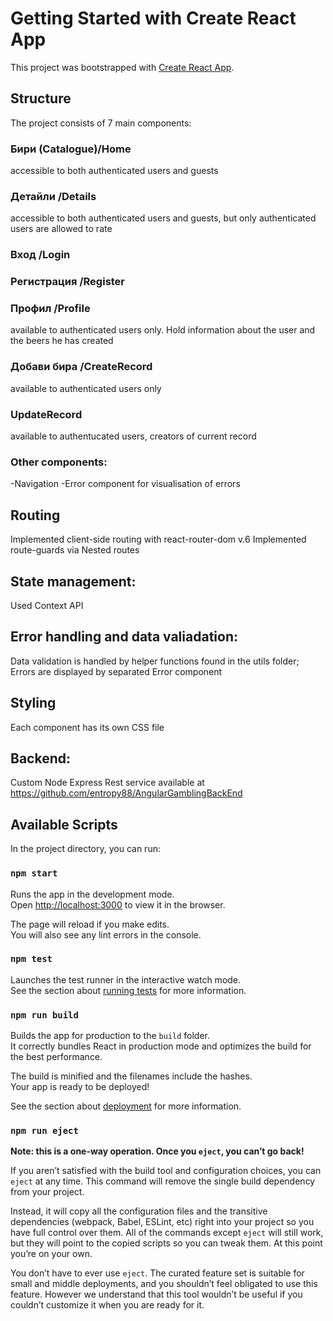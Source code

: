 # Getting Started with Create React App

This project was bootstrapped with [Create React App](https://github.com/facebook/create-react-app).

## Structure
The project consists of 7 main components:
### Бири (Catalogue)/Home
accessible to both authenticated users and guests
### Детайли /Details
accessible to both authenticated users and guests, but only authenticated users are allowed to rate
### Вход /Login
### Регистрация /Register
### Профил /Profile
available to authenticated users only. Hold information about the user and the beers he has created
### Добави бира /CreateRecord
available to authenticated users only
### UpdateRecord
available to authentucated users, creators of current record
### Other components:
-Navigation
-Error component for visualisation of errors

## Routing
Implemented client-side routing with react-router-dom v.6
Implemented route-guards via Nested routes

## State management:
Used Context API

## Error handling and data valiadation:
Data validation is handled by helper functions found in the utils folder;
Errors are displayed by separated Error component

## Styling
Each component has its own CSS file


## Backend:

Custom Node Express Rest service available at https://github.com/entropy88/AngularGamblingBackEnd

## Available Scripts

In the project directory, you can run:

### `npm start`

Runs the app in the development mode.\
Open [http://localhost:3000](http://localhost:3000) to view it in the browser.

The page will reload if you make edits.\
You will also see any lint errors in the console.

### `npm test`

Launches the test runner in the interactive watch mode.\
See the section about [running tests](https://facebook.github.io/create-react-app/docs/running-tests) for more information.

### `npm run build`

Builds the app for production to the `build` folder.\
It correctly bundles React in production mode and optimizes the build for the best performance.

The build is minified and the filenames include the hashes.\
Your app is ready to be deployed!

See the section about [deployment](https://facebook.github.io/create-react-app/docs/deployment) for more information.

### `npm run eject`

**Note: this is a one-way operation. Once you `eject`, you can’t go back!**

If you aren’t satisfied with the build tool and configuration choices, you can `eject` at any time. This command will remove the single build dependency from your project.

Instead, it will copy all the configuration files and the transitive dependencies (webpack, Babel, ESLint, etc) right into your project so you have full control over them. All of the commands except `eject` will still work, but they will point to the copied scripts so you can tweak them. At this point you’re on your own.

You don’t have to ever use `eject`. The curated feature set is suitable for small and middle deployments, and you shouldn’t feel obligated to use this feature. However we understand that this tool wouldn’t be useful if you couldn’t customize it when you are ready for it.

